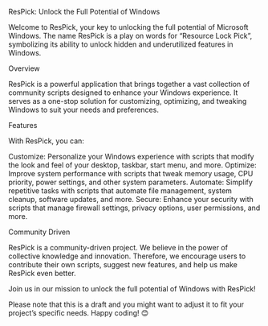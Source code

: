 ResPick: Unlock the Full Potential of Windows

Welcome to ResPick, your key to unlocking the full potential of Microsoft Windows. The name ResPick is a play on words for “Resource Lock Pick”, symbolizing its ability to unlock hidden and underutilized features in Windows.

Overview

ResPick is a powerful application that brings together a vast collection of community scripts designed to enhance your Windows experience. It serves as a one-stop solution for customizing, optimizing, and tweaking Windows to suit your needs and preferences.

Features

With ResPick, you can:

Customize: Personalize your Windows experience with scripts that modify the look and feel of your desktop, taskbar, start menu, and more.
Optimize: Improve system performance with scripts that tweak memory usage, CPU priority, power settings, and other system parameters.
Automate: Simplify repetitive tasks with scripts that automate file management, system cleanup, software updates, and more.
Secure: Enhance your security with scripts that manage firewall settings, privacy options, user permissions, and more.

Community Driven

ResPick is a community-driven project. We believe in the power of collective knowledge and innovation. Therefore, we encourage users to contribute their own scripts, suggest new features, and help us make ResPick even better.

Join us in our mission to unlock the full potential of Windows with ResPick!

Please note that this is a draft and you might want to adjust it to fit your project’s specific needs. Happy coding! 😊
